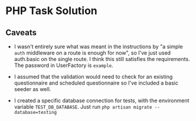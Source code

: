 # PHP Task Solution

## Caveats
- I wasn't entirely sure what was meant in the instructions by "a simple `auth` middleware on a route is enough for now", so I've just used auth.basic on the single route. I think this still satisfies the requirements. The password in UserFactory is `example`.

- I assumed that the validation would need to check for an existing questionnaire and scheduled questionnaire so I've included a basic seeder as well.

- I created a specific database connection for tests, with the environment variable `TEST_DB_DATABASE`. Just run `php artisan migrate --database=testing`